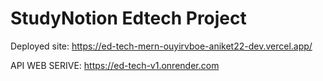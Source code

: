 # StudyNotion Edtech Project
Deployed site: https://ed-tech-mern-ouyirvboe-aniket22-dev.vercel.app/

API WEB SERIVE: https://ed-tech-v1.onrender.com
